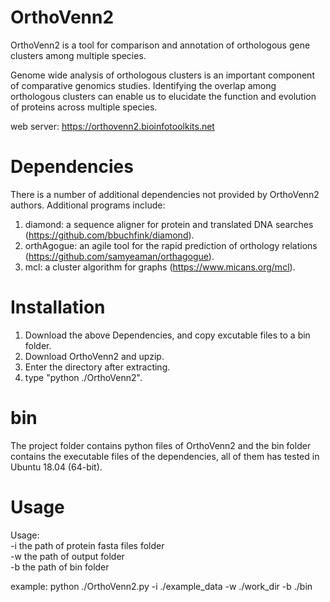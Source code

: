 # OrthoVenn2

OrthoVenn2 is a tool for comparison and annotation of orthologous gene clusters among multiple species.

Genome wide analysis of orthologous clusters is an important component of comparative genomics studies. Identifying the overlap among orthologous clusters can enable us to elucidate the function and evolution of proteins across multiple species.

web server: https://orthovenn2.bioinfotoolkits.net

# Dependencies

There is a number of additional dependencies not provided by OrthoVenn2 authors. Additional programs include:

1. diamond: a sequence aligner for protein and translated DNA searches (https://github.com/bbuchfink/diamond).<br/>
2. orthAgogue: an agile tool for the rapid prediction of orthology relations (https://github.com/samyeaman/orthagogue).<br/>
3. mcl: a cluster algorithm for graphs (https://www.micans.org/mcl).<br/>

# Installation

1. Download the above Dependencies, and copy excutable files to a bin folder.<br/>
2. Download OrthoVenn2 and upzip.<br/>
3. Enter the directory after extracting.<br/>
4. type "python ./OrthoVenn2".<br/>

# bin

The project folder contains python files of OrthoVenn2 and the bin folder contains the executable files of the dependencies, all of them has tested in Ubuntu 18.04 (64-bit).

# Usage

Usage:<br/>
-i the path of protein fasta files folder<br/>
-w the path of output folder<br/>
-b the path of bin folder<br/>

example: python ./OrthoVenn2.py -i ./example_data -w ./work_dir -b ./bin 

